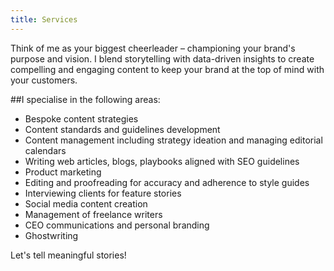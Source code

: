```yaml
---
title: Services
---
```


Think of me as your biggest cheerleader – championing your brand's purpose and vision. I blend storytelling with data-driven insights to create compelling and engaging content to keep your brand at the top of mind with your customers.


##I specialise in the following areas:

-  Bespoke content strategies
-  Content standards and guidelines development
-  Content management including strategy ideation and managing editorial calendars 
-  Writing web articles, blogs, playbooks aligned with SEO guidelines 
-  Product marketing
-  Editing and proofreading for accuracy and adherence to style guides 
-  Interviewing clients for feature stories
-  Social media content creation
-  Management of freelance writers 
-  CEO communications and personal branding
-  Ghostwriting
  



Let's tell meaningful stories!